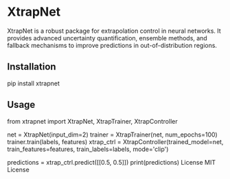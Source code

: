 # XtrapNet

XtrapNet is a robust package for extrapolation control in neural networks. It provides advanced uncertainty quantification, ensemble methods, and fallback mechanisms to improve predictions in out-of-distribution regions.

## Installation
pip install xtrapnet

## Usage
from xtrapnet import XtrapNet, XtrapTrainer, XtrapController

net = XtrapNet(input_dim=2)
trainer = XtrapTrainer(net, num_epochs=100)
trainer.train(labels, features)
xtrap_ctrl = XtrapController(trained_model=net, train_features=features, train_labels=labels, mode='clip')

predictions = xtrap_ctrl.predict([[0.5, 0.5]])
print(predictions)
License
MIT License 